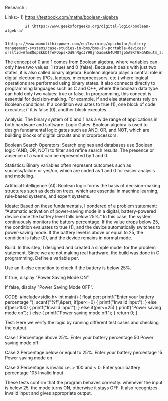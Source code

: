 Research :

Links:-  1) https://testbook.com/maths/boolean-algebra

             2) \https://www.geeksforgeeks.org/digital-logic/boolean-algebra/
          
                 3)https://www.monolithicpower.com/en/learning/mpscholar/battery-management-systems/case-studies-in-bms/bms-in-portable-devices?srsltid=AfmBOopSkbDffePQopskDd9nNgcJY90jn5admk64UM0Tjp5A9KTGkGAK&utm_source=chatgpt.com


The concept of 0 and 1 comes from Boolean algebra, where variables can only have two values: 1 (true) and 0 (false). Because it deals with just two states, it is also called binary algebra.
Boolean algebra plays a central role in digital electronics (PCs, laptops, microprocessors, etc.) where logical operations are performed using binary states. It also connects directly to programming languages such as C and C++, where the boolean data type can hold only two values: true or false.
In programming, this concept is essential for decision-making. For example, if and else statements rely on Boolean conditions. If a condition evaluates to true (1), one block of code executes; if it is false (0), another block executes.


Analysis:
The binary system of 0 and 1 has a wide range of applications in both hardware and software:
Logic Gates: Boolean algebra is used to design fundamental logic gates such as AND, OR, and NOT, which are building blocks of digital circuits and microprocessors.


Boolean Search Operators: Search engines and databases use Boolean logic (AND, OR, NOT) to filter and refine search results. The presence or absence of a word can be represented by 1 and 0.


Statistics: Binary variables often represent outcomes such as success/failure or yes/no, which are coded as 1 and 0 for easier analysis and modeling.


Artificial Intelligence (AI): Boolean logic forms the basis of decision-making structures such as decision trees, which are essential in machine learning, rule-based systems, and expert systems.


Ideate:
Based on these fundamentals, I pondered of a problem statement:
“Automatic activation of power-saving mode in a digital, battery-powered device once the battery level falls below 25%.”
In this case, the system continuously monitors the battery percentage. If the value drops below 25, the condition evaluates to true (1), and the device automatically switches to power-saving mode. If the battery level is above or equal to 25, the condition is false (0), and the device remains in normal mode.

Build:
In this step, I designed and created a simple model for the problem statement. Since we are not making real hardware, the build was done in C programming.
Define a variable per.


Use an if–else condition to check if the battery is below 25%.


If true, display "Power Saving Mode ON".


If false, display "Power Saving Mode OFF".

CODE:
#include<stdio.h>
int main()
{
    float per;
    printf("Enter your battery percentage ");
    scanf("%f",&per);
    if(per<=0)
    {
        printf("Invalid input");
    }
        else if(per>100)
    {
        printf("Invalid input");
    }
    else if(per<=25)
    {
        printf("Power saving mode on");
    }
    else
    {
        printf("Power saving mode off");
    }
    return 0;
}

Test:
Here we verify the logic by running different test cases and checking the output.

Case 1:Percentage above 25%.
Enter your battery percentage 50
Power saving mode off

Case 2:Percentage below or equal to 25%.
Enter your battery percentage 15
Power saving mode on

Case 3:Percentage is invalid i.e. > 100 and < 0.
Enter your battery percentage 105
Invalid Input


These tests confirm that the program behaves correctly: whenever the input is below 25, the mode turns ON, otherwise it stays OFF. It also recognizes invalid input and gives appropriate output. 
